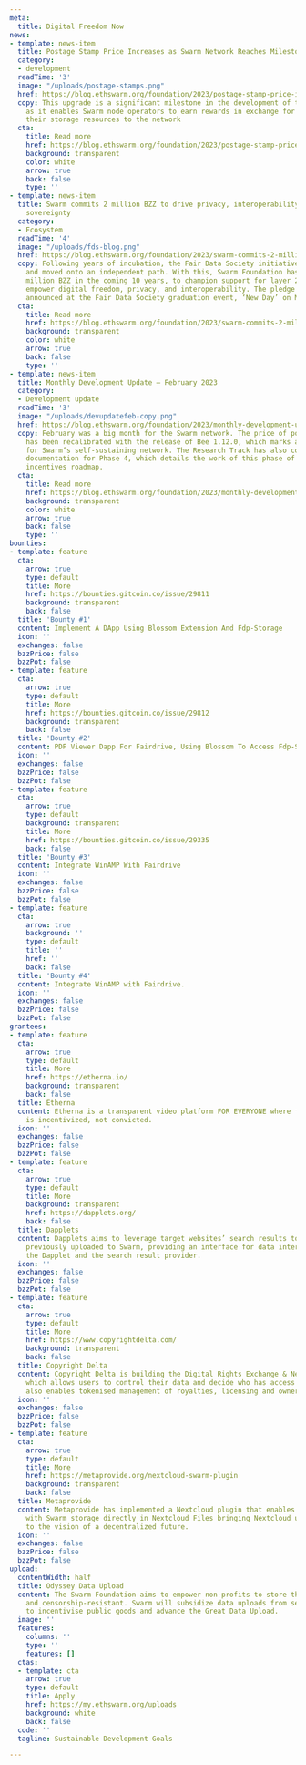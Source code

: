 ```yaml
---
meta:
  title: Digital Freedom Now
news:
- template: news-item
  title: Postage Stamp Price Increases as Swarm Network Reaches Milestone of Self-Sustainability
  category:
  - development
  readTime: '3'
  image: "/uploads/postage-stamps.png"
  href: https://blog.ethswarm.org/foundation/2023/postage-stamp-price-increases-as-swarm-network-reaches-milestone-of-self-sustainability/
  copy: This upgrade is a significant milestone in the development of the Swarm network,
    as it enables Swarm node operators to earn rewards in exchange for contributing
    their storage resources to the network
  cta:
    title: Read more
    href: https://blog.ethswarm.org/foundation/2023/postage-stamp-price-increases-as-swarm-network-reaches-milestone-of-self-sustainability/
    background: transparent
    color: white
    arrow: true
    back: false
    type: ''
- template: news-item
  title: Swarm commits 2 million BZZ to drive privacy, interoperability, and data
    sovereignty
  category:
  - Ecosystem
  readTime: '4'
  image: "/uploads/fds-blog.png"
  href: https://blog.ethswarm.org/foundation/2023/swarm-commits-2-million-bzz-to-drive-privacy-interoperability-and-data-sovereignty/
  copy: Following years of incubation, the Fair Data Society initiative graduated
    and moved onto an independent path. With this, Swarm Foundation has pledged 2
    million BZZ in the coming 10 years, to champion support for layer 2 projects that
    empower digital freedom, privacy, and interoperability. The pledge was officially
    announced at the Fair Data Society graduation event, ‘New Day’ on March 21st 2023.
  cta:
    title: Read more
    href: https://blog.ethswarm.org/foundation/2023/swarm-commits-2-million-bzz-to-drive-privacy-interoperability-and-data-sovereignty/
    background: transparent
    color: white
    arrow: true
    back: false
    type: ''
- template: news-item
  title: Monthly Development Update – February 2023
  category:
  - Development update
  readTime: '3'
  image: "/uploads/devupdatefeb-copy.png"
  href: https://blog.ethswarm.org/foundation/2023/monthly-development-update-february-2023/
  copy: February was a big month for the Swarm network. The price of postage stamps
    has been recalibrated with the release of Bee 1.12.0, which marks a major milestone
    for Swarm’s self-sustaining network. The Research Track has also completed the
    documentation for Phase 4, which details the work of this phase of the Storage
    incentives roadmap.
  cta:
    title: Read more
    href: https://blog.ethswarm.org/foundation/2023/monthly-development-update-february-2023/
    background: transparent
    color: white
    arrow: true
    back: false
    type: ''
bounties:
- template: feature
  cta:
    arrow: true
    type: default
    title: More
    href: https://bounties.gitcoin.co/issue/29811
    background: transparent
    back: false
  title: 'Bounty #1'
  content: Implement A DApp Using Blossom Extension And Fdp-Storage
  icon: ''
  exchanges: false
  bzzPrice: false
  bzzPot: false
- template: feature
  cta:
    arrow: true
    type: default
    title: More
    href: https://bounties.gitcoin.co/issue/29812
    background: transparent
    back: false
  title: 'Bounty #2'
  content: PDF Viewer Dapp For Fairdrive, Using Blossom To Access Fdp-Storage
  icon: ''
  exchanges: false
  bzzPrice: false
  bzzPot: false
- template: feature
  cta:
    arrow: true
    type: default
    background: transparent
    title: More
    href: https://bounties.gitcoin.co/issue/29335
    back: false
  title: 'Bounty #3'
  content: Integrate WinAMP With Fairdrive
  icon: ''
  exchanges: false
  bzzPrice: false
  bzzPot: false
- template: feature
  cta:
    arrow: true
    background: ''
    type: default
    title: ''
    href: ''
    back: false
  title: 'Bounty #4'
  content: Integrate WinAMP with Fairdrive.
  icon: ''
  exchanges: false
  bzzPrice: false
  bzzPot: false
grantees:
- template: feature
  cta:
    arrow: true
    type: default
    title: More
    href: https://etherna.io/
    background: transparent
    back: false
  title: Etherna
  content: Etherna is a transparent video platform FOR EVERYONE where freedom of speech
    is incentivized, not convicted.
  icon: ''
  exchanges: false
  bzzPrice: false
  bzzPot: false
- template: feature
  cta:
    arrow: true
    type: default
    title: More
    background: transparent
    href: https://dapplets.org/
    back: false
  title: Dapplets
  content: Dapplets aims to leverage target websites’ search results to pull data
    previously uploaded to Swarm, providing an interface for data interchange between
    the Dapplet and the search result provider.
  icon: ''
  exchanges: false
  bzzPrice: false
  bzzPot: false
- template: feature
  cta:
    arrow: true
    type: default
    title: More
    href: https://www.copyrightdelta.com/
    background: transparent
    back: false
  title: Copyright Delta
  content: Copyright Delta is building the Digital Rights Exchange & Network (DRX)
    which allows users to control their data and decide who has access to it. DRX
    also enables tokenised management of royalties, licensing and ownership.
  icon: ''
  exchanges: false
  bzzPrice: false
  bzzPot: false
- template: feature
  cta:
    arrow: true
    type: default
    title: More
    href: https://metaprovide.org/nextcloud-swarm-plugin
    background: transparent
    back: false
  title: Metaprovide
  content: Metaprovide has implemented a Nextcloud plugin that enables users to interact
    with Swarm storage directly in Nextcloud Files bringing Nextcloud users closer
    to the vision of a decentralized future.
  icon: ''
  exchanges: false
  bzzPrice: false
  bzzPot: false
upload:
  contentWidth: half
  title: Odyssey Data Upload
  content: The Swarm Foundation aims to empower non-profits to store their data securely
    and censorship-resistant. Swarm will subsidize data uploads from selected projects
    to incentivise public goods and advance the Great Data Upload.
  image: ''
  features:
    columns: ''
    type: ''
    features: []
  ctas:
  - template: cta
    arrow: true
    type: default
    title: Apply
    href: https://my.ethswarm.org/uploads
    background: white
    back: false
  code: ''
  tagline: Sustainable Development Goals

---
```

